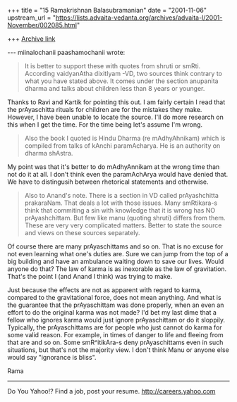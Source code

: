 +++
title = "15 Ramakrishnan Balasubramanian"
date = "2001-11-06"
upstream_url = "https://lists.advaita-vedanta.org/archives/advaita-l/2001-November/002085.html"

+++
[Archive link](https://lists.advaita-vedanta.org/archives/advaita-l/2001-November/002085.html)

--- miinalochanii paashamochanii
<miinalochanii at YAHOO.COM> wrote:

> It is better to support these with quotes from
> shruti or smRti.
> According vaidyanAtha dixitIyam -VD, two sources
> think contrary to what
> you have stated above. It comes under the section
> anupanita dharma and
> talks about children less than 8 years or younger.

Thanks to Ravi and Kartik for pointing this out. I am
fairly certain I read that the prAyaschitta rituals
for children are for the mistakes they make. However,
I have been unable to locate the source. I'll do more
research on this when I get the time. For the time
being let's assume I'm wrong.

> Also the book I quoted is Hindu Dharma (re
> mAdhyAhnikam) which is
> compiled from talks of kAnchi paramAcharya. He is an
> authority on
> dharma shAstra.

My point was that it's better to do mAdhyAnnikam at
the wrong time than not do it at all. I don't think
even the paramAchArya would have denied that. We have
to distingusih between rhetorical statements and
otherwise.

> Also to Anand's note. There is a section in VD
> called prAyashchitta
> prakaraNam. That deals a lot with those issues. Many
> smRtikara-s think
> that commiting a sin with knowledge that it is wrong
> has NO
> prAyashchittam.  But few like manu (quoting shruti)
> differs from them.
> These are very very complicated matters. Better to
> state the source and
> views on these sources separately.

Of course there are many prAyaschittams and so on.
That is no excuse for not even learning what one's
duties are. Sure we can jump from the top of a big
building and have an ambulance waiting down to save
our lives. Would anyone do that? The law of karma is
as inexorable as the law of gravitation. That's the
point I (and Anand I think) was trying to make.

Just because the effects are not as apparent with
regard to karma, compared to the gravitational force,
does not mean anything. And what is the guarantee that
the prAyaschittam was done properly, when an even an
effort to do the original karma was not made? I'd bet
my last dime that a fellow who ignores karma would
just ignore prAyaschittam or do it sloppily.
Typically, the prAyaschittams are for people who just
cannot do karma for some valid reason. For example, in
times of danger to life and fleeing from that are and
so on. Some smR^itikAra-s deny prAyaschittams even in
such situations, but that's not the majority view. I
don't think Manu or anyone else would say "ignorance
is bliss".

Rama


__________________________________________________
Do You Yahoo!?
Find a job, post your resume.
http://careers.yahoo.com


